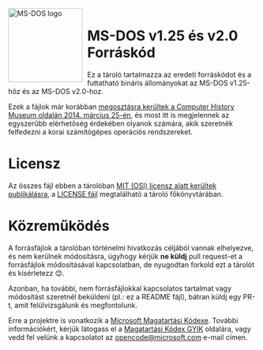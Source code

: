 
<img width="150" height="150" align="left" style="float: left; margin: 0 10px 0 0;" alt="MS-DOS logo" src="https://github.com/Microsoft/MS-DOS/blob/master/msdos-logo.png">   

# MS-DOS v1.25 és v2.0 Forráskód
Ez a tároló tartalmazza az eredeti forráskódot és a futtatható bináris állományokat az MS-DOS v1.25-höz és az MS-DOS v2.0-hoz.

Ezek a fájlok már korábban [megosztásra kerültek a Computer History Museum oldalán 2014. március 25-én](http://www.computerhistory.org/atchm/microsoft-ms-dos-early-source-code/), és most itt is megjelennek az egyszerűbb elérhetőség érdekében olyanok számára, akik szeretnék felfedezni a korai számítógépes operációs rendszereket.

# Licensz
Az összes fájl ebben a tárolóban [MIT (OSI) licensz alatt kerültek publikálásra](https://en.wikipedia.org/wiki/MIT_License),  a [LICENSE fájl](https://github.com/Microsoft/MS-DOS/blob/master/LICENSE.m) megtalálható a tároló főkönyvtárában. 


# Közreműködés
A forrásfájlok a tárolóban történelmi hivatkozás céljából vannak elhelyezve, és nem kerülnek módosításra, úgyhogy kérjük **ne küldj** pull request-et a forrásfájlok módosításával kapcsolatban, de nyugodtan forkold ezt a tárolót és kísérletezz 😊.

Azonban, ha további, nem forrásfájlokkal kapcsolatos tartalmat vagy módosítást szeretnél beküldeni (pl.: ez a README fájl), bátran küldj egy PR-t, amit felülvizsgálunk és megfontolunk. 

Erre a projektre is vonatkozik a [Microsoft Magatartási Kódexe](https://opensource.microsoft.com/codeofconduct/).
További információkért, kérjük látogass el a [Magatartási Kódex GYIK](https://opensource.microsoft.com/codeofconduct/faq/) oldalára, vagy vedd fel velünk a kapcsolatot az [opencode@microsoft.com](mailto:opencode@microsoft.com) e-mail címen.